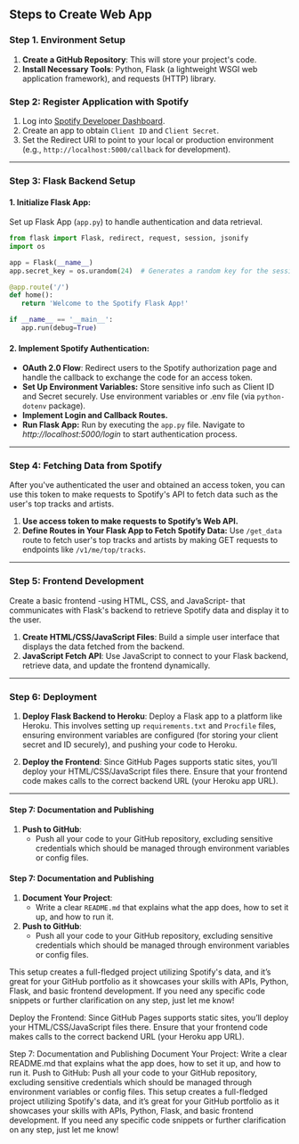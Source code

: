 ## Steps to Create Web App


### Step 1. Environment Setup
1. **Create a GitHub Repository**: This will store your project's code.
2. **Install Necessary Tools**: Python, Flask (a lightweight WSGI web application framework), and requests (HTTP) library.



### Step 2: Register Application with Spotify
1. Log into [Spotify Developer Dashboard](https://developer.spotify.com/dashboard/).
2. Create an app to obtain `Client ID` and `Client Secret`.
3. Set the Redirect URI to point to your local or production environment (e.g., `http://localhost:5000/callback` for development).


------


### Step 3: Flask Backend Setup
#### 1. Initialize Flask App: 
Set up Flask App (`app.py`) to handle authentication and data retrieval.
```python
from flask import Flask, redirect, request, session, jsonify
import os

app = Flask(__name__)
app.secret_key = os.urandom(24)  # Generates a random key for the session

@app.route('/')
def home():
   return 'Welcome to the Spotify Flask App!'

if __name__ == '__main__':
   app.run(debug=True)
```

#### 2. **Implement Spotify Authentication**:
   - **OAuth 2.0 Flow**: Redirect users to the Spotify authorization page and handle the callback to exchange the code for an access token.
   - **Set Up Environment Variables:** Store sensitive info such as Client ID and Secret securely. Use environment variables or .env file (via `python-dotenv` package).
   - **Implement Login and Callback Routes.**
   - **Run Flask App:** Run by executing the `app.py` file. Navigate to *http://localhost:5000/login* to start authentication process.

----

### Step 4: Fetching Data from Spotify
After you've authenticated the user and obtained an access token, you can use this token to make requests to Spotify's API to fetch data such as the user's top tracks and artists.
1. **Use access token to make requests to Spotify’s Web API.**
2. **Define Routes in Your Flask App to Fetch Spotify Data:** Use `/get_data` route to fetch user's top tracks and artists by making GET requests to endpoints like `/v1/me/top/tracks`.



-------

### Step 5: Frontend Development
Create a basic frontend -using HTML, CSS, and JavaScript- that communicates with Flask's backend to retrieve Spotify data and display it to the user.

1. **Create HTML/CSS/JavaScript Files**: Build a simple user interface that displays the data fetched from the backend.
2. **JavaScript Fetch API**: Use JavaScript to connect to your Flask backend, retrieve data, and update the frontend dynamically.

-----

### Step 6: Deployment
1. **Deploy Flask Backend to Heroku**: Deploy a Flask app to a platform like Heroku. This involves setting up `requirements.txt` and `Procfile` files, ensuring environment variables are configured (for storing your client secret and ID securely), and pushing your code to Heroku.

2. **Deploy the Frontend**: Since GitHub Pages supports static sites, you’ll deploy your HTML/CSS/JavaScript files there. Ensure that your frontend code makes calls to the correct backend URL (your Heroku app URL).

------


#### Step 7: Documentation and Publishing
1. **Push to GitHub**:
   - Push all your code to your GitHub repository, excluding sensitive credentials which should be managed through environment variables or config files.



#### Step 7: Documentation and Publishing
1. **Document Your Project**:
   - Write a clear `README.md` that explains what the app does, how to set it up, and how to run it.
2. **Push to GitHub**:
   - Push all your code to your GitHub repository, excluding sensitive credentials which should be managed through environment variables or config files.

This setup creates a full-fledged project utilizing Spotify's data, and it’s great for your GitHub portfolio as it showcases your skills with APIs, Python, Flask, and basic frontend development. If you need any specific code snippets or further clarification on any step, just let me know!









Deploy the Frontend:
Since GitHub Pages supports static sites, you’ll deploy your HTML/CSS/JavaScript files there.
Ensure that your frontend code makes calls to the correct backend URL (your Heroku app URL).



Step 7: Documentation and Publishing
Document Your Project:
Write a clear README.md that explains what the app does, how to set it up, and how to run it.
Push to GitHub:
Push all your code to your GitHub repository, excluding sensitive credentials which should be managed through environment variables or config files.
This setup creates a full-fledged project utilizing Spotify's data, and it’s great for your GitHub portfolio as it showcases your skills with APIs, Python, Flask, and basic frontend development. If you need any specific code snippets or further clarification on any step, just let me know!











